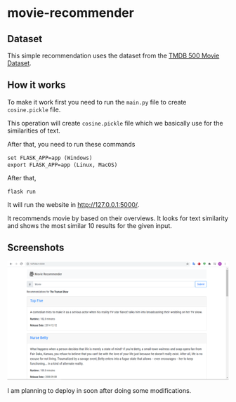 # movie-recommender

## Dataset
This simple recommendation uses the dataset from the [TMDB 500 Movie Dataset](https://www.kaggle.com/tmdb/tmdb-movie-metadata). 

## How it works

To make it work first you need to run the `main.py` file to create `cosine.pickle` file.

This operation will create `cosine.pickle` file which we basically use for the similarities of text.

After that, you need to run these commands
```
set FLASK_APP=app (Windows)
export FLASK_APP=app (Linux, MacOS)
```

After that,
```
flask run
```
It will run the website in http://127.0.0.1:5000/.

It recommends movie by based on their overviews.
It looks for text similarity and shows the most similar 10 results for the given input.

## Screenshots

![First Scrrenshot](https://github.com/ocakhasan/movie-recommender/blob/master/screenshots/first.png)

I am planning to deploy in soon after doing some modifications.
